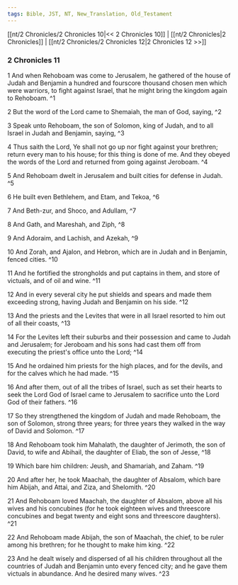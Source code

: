 ```yaml
---
tags: Bible, JST, NT, New_Translation, Old_Testament
---
```


[[nt/2 Chronicles/2 Chronicles 10|<< 2 Chronicles 10]] | [[nt/2 Chronicles|2 Chronicles]] | [[nt/2 Chronicles/2 Chronicles 12|2 Chronicles 12 >>]]

### 2 Chronicles 11

1 And when Rehoboam was come to Jerusalem, he gathered of the house of Judah and Benjamin a hundred and fourscore thousand chosen men which were warriors, to fight against Israel, that he might bring the kingdom again to Rehoboam.  ^1

2 But the word of the Lord came to Shemaiah, the man of God, saying,  ^2

3 Speak unto Rehoboam, the son of Solomon, king of Judah, and to all Israel in Judah and Benjamin, saying,  ^3

4 Thus saith the Lord, Ye shall not go up nor fight against your brethren; return every man to his house; for this thing is done of me. And they obeyed the words of the Lord and returned from going against Jeroboam.  ^4

5 And Rehoboam dwelt in Jerusalem and built cities for defense in Judah.  ^5

6 He built even Bethlehem, and Etam, and Tekoa,  ^6

7 And Beth-zur, and Shoco, and Adullam,  ^7

8 And Gath, and Mareshah, and Ziph,  ^8

9 And Adoraim, and Lachish, and Azekah,  ^9

10 And Zorah, and Ajalon, and Hebron, which are in Judah and in Benjamin, fenced cities.  ^10

11 And he fortified the strongholds and put captains in them, and store of victuals, and of oil and wine.  ^11

12 And in every several city he put shields and spears and made them exceeding strong, having Judah and Benjamin on his side.  ^12

13 And the priests and the Levites that were in all Israel resorted to him out of all their coasts,  ^13

14 For the Levites left their suburbs and their possession and came to Judah and Jerusalem; for Jeroboam and his sons had cast them off from executing the priest\'s office unto the Lord;  ^14

15 And he ordained him priests for the high places, and for the devils, and for the calves which he had made.  ^15

16 And after them, out of all the tribes of Israel, such as set their hearts to seek the Lord God of Israel came to Jerusalem to sacrifice unto the Lord God of their fathers.  ^16

17 So they strengthened the kingdom of Judah and made Rehoboam, the son of Solomon, strong three years; for three years they walked in the way of David and Solomon.  ^17

18 And Rehoboam took him Mahalath, the daughter of Jerimoth, the son of David, to wife and Abihail, the daughter of Eliab, the son of Jesse,  ^18

19 Which bare him children: Jeush, and Shamariah, and Zaham.  ^19

20 And after her, he took Maachah, the daughter of Absalom, which bare him Abijah, and Attai, and Ziza, and Shelomith.  ^20

21 And Rehoboam loved Maachah, the daughter of Absalom, above all his wives and his concubines (for he took eighteen wives and threescore concubines and begat twenty and eight sons and threescore daughters).  ^21

22 And Rehoboam made Abijah, the son of Maachah, the chief, to be ruler among his brethren; for he thought to make him king.  ^22

23 And he dealt wisely and dispersed of all his children throughout all the countries of Judah and Benjamin unto every fenced city; and he gave them victuals in abundance. And he desired many wives.  ^23

 
